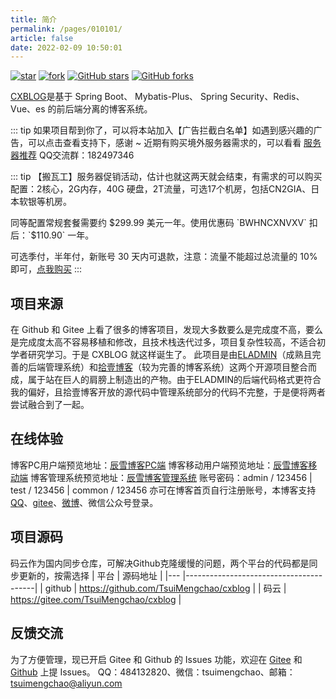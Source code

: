 ```yaml
---
title: 简介
permalink: /pages/010101/
article: false
date: 2022-02-09 10:50:01
---
```


[![star](https://gitee.com/tsuimengchao/cxblog/badge/star.svg?theme=white)](https://gitee.com/tsuimengchao/cxblog)
[![fork](https://gitee.com/tsuimengchao/cxblog/badge/fork.svg?theme=white)](https://gitee.com/tsuimengchao/cxblog)
[![GitHub stars](https://img.shields.io/github/stars/tsuimengchao/cxblog.svg?style=social&label=Stars)](https://github.com/tsuimengchao/cxblog)
[![GitHub forks](https://img.shields.io/github/forks/tsuimengchao/cxblog.svg?style=social&label=Fork)](https://github.com/tsuimengchao/cxblog)

[CXBLOG](https://cxblog.zhaohaoyue.love)是基于 Spring Boot、 Mybatis-Plus、 Spring Security、Redis、Vue、es 的前后端分离的博客系统。

::: tip 如果项目帮到你了，可以将本站加入【广告拦截白名单】如遇到感兴趣的广告，可以点击查看支持下，感谢 ~
近期有购买境外服务器需求的，可以看看 [服务器推荐](/pages/050101/) QQ交流群：182497346

::: tip 【搬瓦工】服务器促销活动，估计也就这两天就会结束，有需求的可以购买
配置：2核心，2G内存，40G 硬盘，2T流量，可选17个机房，包括CN2GIA、日本软银等机房。

同等配置常规套餐需要约 $299.99 美元一年。使用优惠码 `BWHNCXNVXV` 扣后：`$110.90` 一年。

可选季付，半年付，新账号 30 天内可退款，注意：流量不能超过总流量的 10% 即可，[点我购买](https://bwh81.net/aff.php?aff=70876&pid=131)
:::

## 项目来源

在 Github 和 Gitee 上看了很多的博客项目，发现大多数要么是完成度不高，要么是完成度太高不容易移植和修改，且技术栈迭代过多，项目复杂性较高，不适合初学者研究学习。于是 CXBLOG 就这样诞生了。
此项目是由[ELADMIN](https://cxblog.vip/)（成熟且完善的后端管理系统）和[拾壹博客](https://www.shiyit.com/)（较为完善的博客系统）这两个开源项目整合而成，属于站在巨人的肩膀上制造出的产物。由于ELADMIN的后端代码格式更符合我的偏好，且拾壹博客开放的源代码中管理系统部分的代码不完整，于是便将两者尝试融合到了一起。

## 在线体验
博客PC用户端预览地址：[辰雪博客PC端](https://cxblog.zhaohaoyue.love)
博客移动用户端预览地址：[辰雪博客移动端](https://h5.cxblog.zhaohaoyue.love)
博客管理系统预览地址：[辰雪博客管理系统](https://admin.cxblog.zhaohaoyue.love)
账号密码：admin / 123456   |  test / 123456   |  common / 123456
亦可在博客首页自行注册账号，本博客支持[QQ](https://connect.qq.com/index.html)、[gitee](https://gitee.com/api/v5/oauth_doc#/)、[微博](https://open.weibo.com/?bottomnav=1&wvr=6)、微信公众号登录。

## 项目源码
码云作为国内同步仓库，可解决Github克隆缓慢的问题，两个平台的代码都是同步更新的，按需选择
|  平台 | 源码地址                              |
|---  |----------------------------------------|
|  github   | https://github.com/TsuiMengchao/cxblog |
|  码云   | https://gitee.com/TsuiMengchao/cxblog      |

## 反馈交流
为了方便管理，现已开启 Gitee 和 Github 的 Issues 功能，欢迎在 [Gitee](https://gitee.com/TsuiMengchao/cxblog/issues) 和 [Github](https://github.com/TsuiMengchao/cxblog/issues) 上提 Issues。 
QQ：484132820、微信：tsuimengchao、邮箱：tsuimengchao@aliyun.com
<Vssue :title="$title" />
